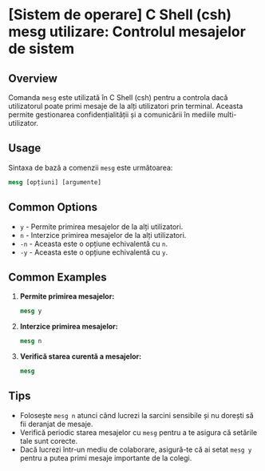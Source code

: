 # [Sistem de operare] C Shell (csh) mesg utilizare: Controlul mesajelor de sistem

## Overview
Comanda `mesg` este utilizată în C Shell (csh) pentru a controla dacă utilizatorul poate primi mesaje de la alți utilizatori prin terminal. Aceasta permite gestionarea confidențialității și a comunicării în mediile multi-utilizator.

## Usage
Sintaxa de bază a comenzii `mesg` este următoarea:

```csh
mesg [opțiuni] [argumente]
```

## Common Options
- `y` - Permite primirea mesajelor de la alți utilizatori.
- `n` - Interzice primirea mesajelor de la alți utilizatori.
- `-n` - Aceasta este o opțiune echivalentă cu `n`.
- `-y` - Aceasta este o opțiune echivalentă cu `y`.

## Common Examples
1. **Permite primirea mesajelor:**
   ```csh
   mesg y
   ```

2. **Interzice primirea mesajelor:**
   ```csh
   mesg n
   ```

3. **Verifică starea curentă a mesajelor:**
   ```csh
   mesg
   ```

## Tips
- Folosește `mesg n` atunci când lucrezi la sarcini sensibile și nu dorești să fii deranjat de mesaje.
- Verifică periodic starea mesajelor cu `mesg` pentru a te asigura că setările tale sunt corecte.
- Dacă lucrezi într-un mediu de colaborare, asigură-te că ai setat `mesg y` pentru a putea primi mesaje importante de la colegi.